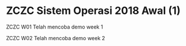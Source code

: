 # ZCZC Sistem Operasi 2018 Awal (1)
ZCZC W01 Telah mencoba demo week 1

ZCZC W02 Telah mencoba demo week 2
